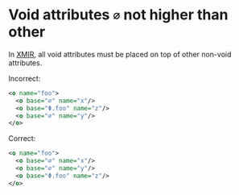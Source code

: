 # Void attributes `∅` not higher than other

In [XMIR], all void attributes must be placed on top of other non-void
attributes.

Incorrect:

```xml
<o name="foo">
  <o base="∅" name="x"/>
  <o base="Φ.foo" name="z"/>
  <o base="∅" name="y"/>
</o>
```

Correct:

```xml
<o name="foo">
  <o base="∅" name="x"/>
  <o base="∅" name="y"/>
  <o base="Φ.foo" name="z"/>
</o>
```

[XMIR]: https://news.eolang.org/2022-11-25-xmir-guide.html
